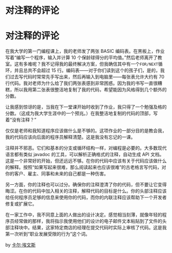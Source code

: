 # 对注释的评论

# 对注释的评论

在我大学的第一门编程课上，我的老师发了两张 BASIC 编码表。在黑板上，作业写着“编写一个程序，输入并计算 10 个保龄球得分的平均值。”然后老师离开了教室。这有多难呢？我不记得我的最终解决方案，但我确信其中有一个`FOR/NEXT`循环，并且总共不会超过 15 行。编码表——对于你们读到这个的孩子们，是的，我们过去写代码时常常先手写出来，然后再输入到电脑里——每张表允许大约有 70 行代码。我对老师为什么给了我们两张表感到非常困惑。因为我的书写一直很糟糕，所以我用第二张表很整洁地复制了我的代码，希望能因为风格得到几个额外的分数。

让我感到惊讶的是，当我在下一堂课开始时收到了作业，我只得了一个勉强及格的分数。（这成为我大学生涯中的一个预兆。）在我整洁地复制的代码的顶部，写着“没有注释？”

仅仅是老师和我知道程序应该做什么是不够的。这项作业的一部分目的是教会我，我的代码应该向后面的程序员解释清楚。这是我没有忘记的一课。

注释并不邪恶。它们和基本的分支或循环结构一样，对编程是必要的。大多数现代语言都有类似 javadoc 的工具，可以解析正确格式的注释，自动生成 API 文档。这是一个非常好的开始，但还远远不够。在你的代码中应该有关于代码应该做什么的解释。按照“如果写起来很难，那么阅读起来也应该很难”的古老格言写代码，对你的客户、雇主、同事和未来的自己都是一种伤害。

另一方面，你的注释也可以过分。确保你的注释澄清了你的代码，但不要让它变得晦涩。在你的代码中加入相关的注释，解释代码的目标是什么。你的头部注释应该给任何程序员足够的信息来使用你的代码，而你的内联注释应该帮助下一个开发者修复或扩展它。

在一家工作中，我不同意上面的人做出的设计决定。感觉相当刻薄，就像年轻的程序员经常做的那样，我将指示我使用他们的设计的电子邮件文本粘贴到了文件的头部注释块中。结果，这家特定商店的经理在提交代码时实际上审核了代码。这是我第一次听到“职业发展受限的行为”这个词。

by [卡尔·埃文斯](http://programmer.97things.oreilly.com/wiki/index.php/Cal_Evans)
